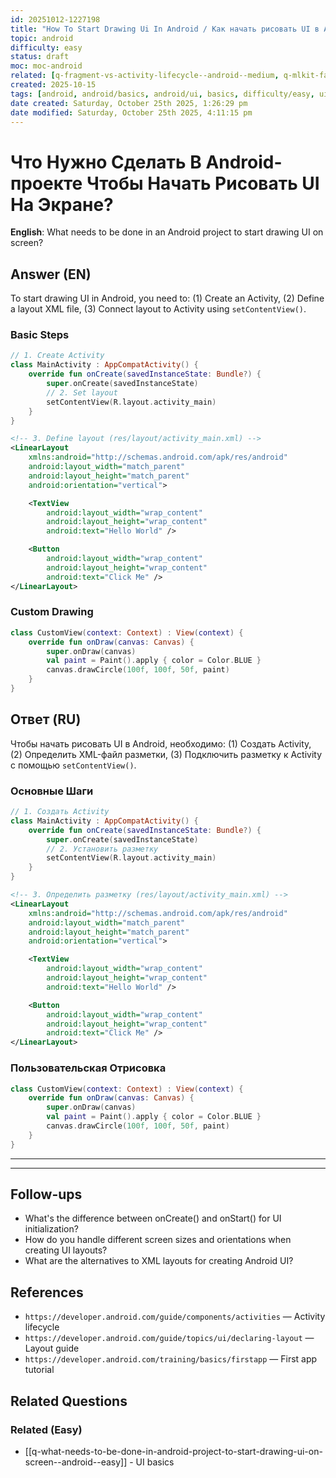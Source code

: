 ```yaml
---
id: 20251012-1227198
title: "How To Start Drawing Ui In Android / Как начать рисовать UI в Android"
topic: android
difficulty: easy
status: draft
moc: moc-android
related: [q-fragment-vs-activity-lifecycle--android--medium, q-mlkit-face-detection--ml--medium, q-retrofit-library--android--medium]
created: 2025-10-15
tags: [android, android/basics, android/ui, basics, difficulty/easy, ui, UI, XML]
date created: Saturday, October 25th 2025, 1:26:29 pm
date modified: Saturday, October 25th 2025, 4:11:15 pm
---
```


# Что Нужно Сделать В Android-проекте Чтобы Начать Рисовать UI На Экране?

**English**: What needs to be done in an Android project to start drawing UI on screen?

## Answer (EN)

To start drawing UI in Android, you need to: (1) Create an Activity, (2) Define a layout XML file, (3) Connect layout to Activity using `setContentView()`.

### Basic Steps

```kotlin
// 1. Create Activity
class MainActivity : AppCompatActivity() {
    override fun onCreate(savedInstanceState: Bundle?) {
        super.onCreate(savedInstanceState)
        // 2. Set layout
        setContentView(R.layout.activity_main)
    }
}
```

```xml
<!-- 3. Define layout (res/layout/activity_main.xml) -->
<LinearLayout
    xmlns:android="http://schemas.android.com/apk/res/android"
    android:layout_width="match_parent"
    android:layout_height="match_parent"
    android:orientation="vertical">

    <TextView
        android:layout_width="wrap_content"
        android:layout_height="wrap_content"
        android:text="Hello World" />

    <Button
        android:layout_width="wrap_content"
        android:layout_height="wrap_content"
        android:text="Click Me" />
</LinearLayout>
```

### Custom Drawing

```kotlin
class CustomView(context: Context) : View(context) {
    override fun onDraw(canvas: Canvas) {
        super.onDraw(canvas)
        val paint = Paint().apply { color = Color.BLUE }
        canvas.drawCircle(100f, 100f, 50f, paint)
    }
}
```

## Ответ (RU)

Чтобы начать рисовать UI в Android, необходимо: (1) Создать Activity, (2) Определить XML-файл разметки, (3) Подключить разметку к Activity с помощью `setContentView()`.

### Основные Шаги

```kotlin
// 1. Создать Activity
class MainActivity : AppCompatActivity() {
    override fun onCreate(savedInstanceState: Bundle?) {
        super.onCreate(savedInstanceState)
        // 2. Установить разметку
        setContentView(R.layout.activity_main)
    }
}
```

```xml
<!-- 3. Определить разметку (res/layout/activity_main.xml) -->
<LinearLayout
    xmlns:android="http://schemas.android.com/apk/res/android"
    android:layout_width="match_parent"
    android:layout_height="match_parent"
    android:orientation="vertical">

    <TextView
        android:layout_width="wrap_content"
        android:layout_height="wrap_content"
        android:text="Hello World" />

    <Button
        android:layout_width="wrap_content"
        android:layout_height="wrap_content"
        android:text="Click Me" />
</LinearLayout>
```

### Пользовательская Отрисовка

```kotlin
class CustomView(context: Context) : View(context) {
    override fun onDraw(canvas: Canvas) {
        super.onDraw(canvas)
        val paint = Paint().apply { color = Color.BLUE }
        canvas.drawCircle(100f, 100f, 50f, paint)
    }
}
```

---

---

## Follow-ups

-   What's the difference between onCreate() and onStart() for UI initialization?
-   How do you handle different screen sizes and orientations when creating UI layouts?
-   What are the alternatives to XML layouts for creating Android UI?

## References

-   `https://developer.android.com/guide/components/activities` — Activity lifecycle
-   `https://developer.android.com/guide/topics/ui/declaring-layout` — Layout guide
-   `https://developer.android.com/training/basics/firstapp` — First app tutorial

## Related Questions

### Related (Easy)

-   [[q-what-needs-to-be-done-in-android-project-to-start-drawing-ui-on-screen--android--easy]] - UI basics

